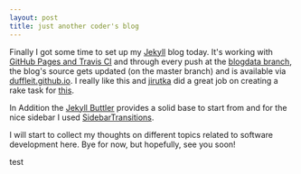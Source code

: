```yaml
---
layout: post
title: just another coder's blog
---
```


Finally I got some time to set up my [Jekyll](http://jekyllrb.com) blog today. It's working with [GitHub Pages and Travis CI](https://github.com/jirutka/rake-jekyll) and through every push at the [blogdata branch](https://github.com/duffleit/duffleit.github.io/tree/blogdata), the blog's source gets updated (on the master branch) and is available via [duffleit.github.io](http://duffleit.github.io/). I really like this and [jirutka](https://github.com/jirutka/) did a great job on creating a rake task for [this](https://github.com/jirutka/rake-jekyll).  <i class="fa fa-thumbs-o-up"></i>

In Addition the [Jekyll Buttler](http://getpoole.com/) provides a solid base to start from and for the nice sidebar I used [SidebarTransitions](http://tympanus.net/Development/SidebarTransitions/).


I will start to collect my thoughts on different topics related to software development here. 
Bye for now, but hopefully, see you soon!

test
